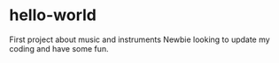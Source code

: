 # hello-world
First project about music and instruments
Newbie looking to update my coding and have some fun.
